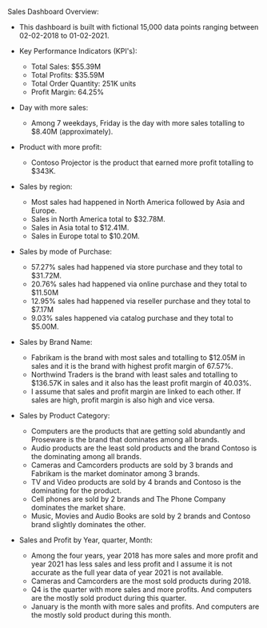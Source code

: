 Sales Dashboard Overview:

- This dashboard is built with fictional 15,000 data points ranging between 02-02-2018 to 01-02-2021.

* Key Performance Indicators (KPI's):
	- Total Sales: $55.39M
	- Total Profits: $35.59M
	- Total Order Quantity: 251K units
	- Profit Margin: 64.25%

* Day with more sales:
	- Among 7 weekdays, Friday is the day with more sales totalling to $8.40M (approximately).

* Product with more profit:
	- Contoso Projector is the product that earned more profit totalling to $343K.

* Sales by region:
	- Most sales had happened in North America followed by Asia and Europe.
	- Sales in North America total to $32.78M.
	- Sales in Asia total to $12.41M.
	- Sales in Europe total to $10.20M.

* Sales by mode of Purchase:
	- 57.27% sales had happened via store purchase and they total to $31.72M.
	- 20.76% sales had happened via online purchase and they total to $11.50M
	- 12.95% sales had happened via reseller purchase and they total to $7.17M
	- 9.03% sales happened via catalog purchase and they total to $5.00M.

* Sales by Brand Name:
	- Fabrikam is the brand with most sales and totalling to $12.05M in sales and it is the brand with highest profit margin of 67.57%.
	- Northwind Traders is the brand with least sales and totalling to $136.57K in sales and it also has the least profit margin of 40.03%.
	- I assume that sales and profit margin are linked to each other. If sales are high, profit margin is also high and vice versa.

* Sales by Product Category:
	- Computers are the products that are getting sold abundantly and Proseware is the brand that dominates among all brands.
	- Audio products are the least sold products and the brand Contoso is the dominating among all brands.
	- Cameras and Camcorders products are sold by 3 brands and Fabrikam is the market dominator among 3 brands.
	- TV and Video products are sold by 4 brands and Contoso is the dominating for the product.
	- Cell phones are sold by 2 brands and The Phone Company dominates the market share.
	- Music, Movies and Audio Books are sold by 2 brands and Contoso brand slightly dominates the other.

* Sales and Profit by Year, quarter, Month:
	- Among the four years, year 2018 has more sales and more profit and year 2021 has less sales and less profit and I assume it is not accurate as the full year data of year 2021 is not available.
	- Cameras and Camcorders are the most sold products during 2018.
	- Q4 is the quarter with more sales and more profits. And computers are the mostly sold product during this quarter.
	- January is the month with more sales and profits. And computers are the mostly sold product during this month.
